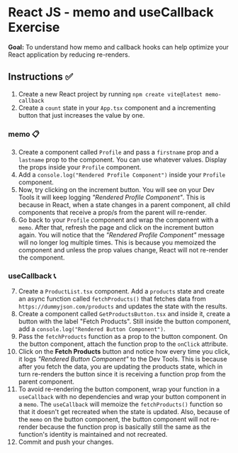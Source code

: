 # React JS - memo and useCallback Exercise

**Goal:** To understand how memo and callback hooks can help optimize your React application by reducing re-renders.

## Instructions ✅

1. Create a new React project by running `npm create vite@latest memo-callback`
2. Create a `count` state in your `App.tsx` component and a incrementing button that just increases the value by one.

### memo 📋

3. Create a component called `Profile` and pass a `firstname` prop and a `lastname` prop to the component. You can use whatever values. Display the props inside your `Profile` component.
4. Add a `console.log("Rendered Profile Component")` inside your `Profile` component.
5. Now, try clicking on the increment button. You will see on your Dev Tools it will keep logging *"Rendered Profile Component"*. This is because in React, when a state changes in a parent component, all child components that receive a prop/s from the parent will re-render.
6. Go back to your `Profile` component and wrap the component with a `memo`. After that, refresh the page and click on the increment button again. You will notice that the *"Rendered Profile Component"* message will no longer log multiple times. This is because you memoized the component and unless the prop values change, React will not re-render the component.

### useCallback 📞

7. Create a `ProductList.tsx` component. Add a `products` state and create an async function called `fetchProducts()` that fetches data from `https://dummyjson.com/products` and updates the state with the results.
8. Create a component called `GetProductsButton.tsx` and inside it, create a button with the label "Fetch Products". Still inside the button component, add a `console.log("Rendered Button Component")`.
9. Pass the `fetchProducts` function as a prop to the button component. On the button component, attach the function prop to the `onClick` attribute.
10. Click on the **Fetch Products** button and notice how every time you click, it logs *"Rendered Button Component"* to the Dev Tools. This is because after you fetch the data, you are updating the products state, which in turn re-renders the button since it is receiving a function prop from the parent component.
11. To avoid re-rendering the button component, wrap your function in a `useCallback` with no dependencies and wrap your button component in a `memo`. The `useCallback` will memoize the `fetchProducts()` function so that it doesn't get recreated when the state is updated. Also, because of the `memo` on the button component, the button component will not re-render because the function prop is basically still the same as the function's identity is maintained and not recreated.
12. Commit and push your changes.
